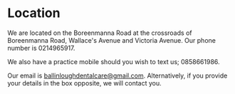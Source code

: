 # Location

We are located on the Boreenmanna Road at the crossroads of Boreenmanna Road, Wallace's Avenue and Victoria Avenue.
Our phone number is 0214965917. 

We also have a practice mobile should you wish to text us; 0858661986.

Our email is ballinloughdentalcare@gmail.com. Alternatively, if you provide your details in the box opposite, we will contact you.

